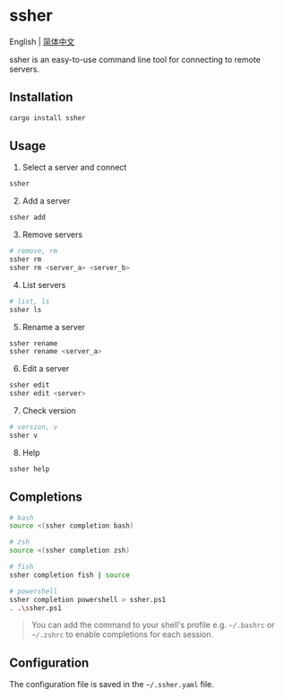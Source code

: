 # ssher

English | [简体中文](./README_zh.md)

ssher is an easy-to-use command line tool for connecting to remote servers.

## Installation

```bash
cargo install ssher
```

## Usage

1. Select a server and connect

```bash
ssher
```

2. Add a server

```bash
ssher add
```

3. Remove servers

```bash
# remove, rm
ssher rm
ssher rm <server_a> <server_b>
```

4. List servers

```bash
# list, ls
ssher ls
```

5. Rename a server

```bash
ssher rename
ssher rename <server_a>
```

6. Edit a server

```bash
ssher edit
ssher edit <server>
```

7. Check version

```bash
# version, v
ssher v
```

8. Help

```bash
ssher help
```

## Completions

```bash
# bash
source <(ssher completion bash)

# zsh
source <(ssher completion zsh)

# fish
ssher completion fish | source

# powershell
ssher completion powershell > ssher.ps1
. .\ssher.ps1
```

> You can add the command to your shell's profile e.g. `~/.bashrc` or `~/.zshrc` to enable completions for each session.

## Configuration

The configuration file is saved in the `~/.ssher.yaml` file.
